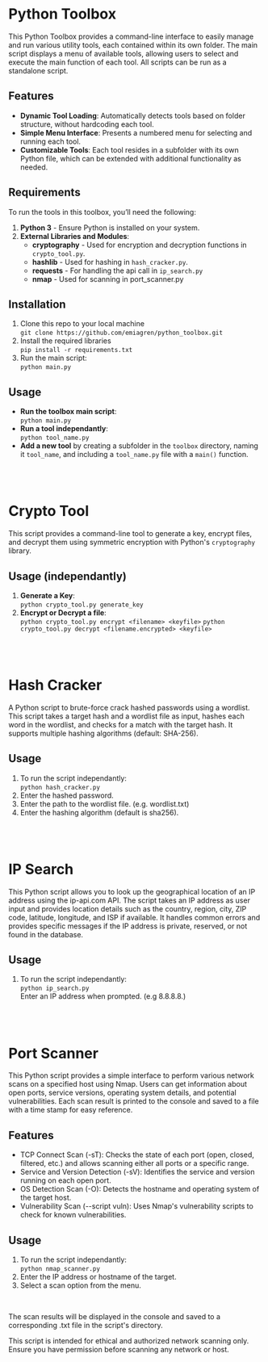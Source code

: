 # Python Toolbox
This Python Toolbox provides a command-line interface to easily manage and run various utility tools, each contained within its own folder. The main script displays a menu of available tools, allowing users to select and execute the main function of each tool. 
All scripts can be run as a standalone script.

## Features
- **Dynamic Tool Loading**: Automatically detects tools based on folder structure, without hardcoding each tool.
- **Simple Menu Interface**: Presents a numbered menu for selecting and running each tool.
- **Customizable Tools**: Each tool resides in a subfolder with its own Python file, which can be extended with additional functionality as needed.

## Requirements

To run the tools in this toolbox, you’ll need the following:

1. **Python 3** - Ensure Python is installed on your system.
2. **External Libraries and Modules**:
    - **cryptography** - Used for encryption and decryption functions in `crypto_tool.py`.
    - **hashlib** - Used for hashing in `hash_cracker.py`.
    - **requests** - For handling the api call in `ip_search.py`  
    - **nmap** - Used for scanning in port_scanner.py

## Installation
1. Clone this repo to your local machine  
`git clone https://github.com/emiagren/python_toolbox.git`
2. Install the required libraries  
`pip install -r requirements.txt`
3. Run the main script:  
`python main.py`

## Usage
- **Run the toolbox main script**:  
   `python main.py`  
- **Run a tool independantly**:  
    `python tool_name.py`  
- **Add a new tool** by creating a subfolder in the `toolbox` directory, naming it `tool_name`, and including a `tool_name.py` file with a `main()` function.

<br>
<br>

# Crypto Tool
This script provides a command-line tool to generate a key, encrypt files, and decrypt them using symmetric encryption with Python's `cryptography` library.

## Usage (independantly)
1. **Generate a Key**:  
   `python crypto_tool.py generate_key`  
2. **Encrypt or Decrypt a file**:  
   `python crypto_tool.py encrypt <filename> <keyfile>` 
   `python crypto_tool.py decrypt <filename.encrypted> <keyfile>`

<br>
<br>

# Hash Cracker 
A Python script to brute-force crack hashed passwords using a wordlist. This script takes a target hash and a wordlist file as input, hashes each word in the wordlist, and checks for a match with the target hash. It supports multiple hashing algorithms (default: SHA-256).

## Usage
1. To run the script independantly:    
`python hash_cracker.py`
1. Enter the hashed password.
2. Enter the path to the wordlist file. (e.g. wordlist.txt)
3. Enter the hashing algorithm (default is sha256).

<br>
<br>

# IP Search
This Python script allows you to look up the geographical location of an IP address using the ip-api.com API. The script takes an IP address as user input and provides location details such as the country, region, city, ZIP code, latitude, longitude, and ISP if available. It handles common errors and provides specific messages if the IP address is private, reserved, or not found in the database.

## Usage
1. To run the script independantly:  
`python ip_search.py`  
Enter an IP address when prompted. (e.g 8.8.8.8.)  

<br>
<br>

# Port Scanner  
This Python script provides a simple interface to perform various network scans on a specified host using Nmap. Users can get information about open ports, service versions, operating system details, and potential vulnerabilities. Each scan result is printed to the console and saved to a file with a time stamp for easy reference.

## Features
- TCP Connect Scan (-sT): Checks the state of each port (open, closed, filtered, etc.) and allows scanning either all ports or a specific range.
- Service and Version Detection (-sV): Identifies the service and version running on each open port.
- OS Detection Scan (-O): Detects the hostname and operating system of the target host.
- Vulnerability Scan (--script vuln): Uses Nmap's vulnerability scripts to check for known vulnerabilities.

## Usage
1. To run the script independantly:  
`python nmap_scanner.py`  
2. Enter the IP address or hostname of the target.
3. Select a scan option from the menu.
<br>

The scan results will be displayed in the console and saved to a corresponding .txt file in the script's directory.
<br>

This script is intended for ethical and authorized network scanning only. Ensure you have permission before scanning any network or host.